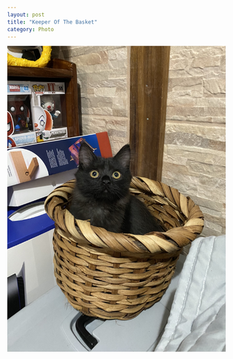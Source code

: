 ```yaml
---
layout: post
title: "Keeper Of The Basket"
category: Photo
---
```


![Keeper Of The Basket](/images/up/fotos/keeperofthebasket.jpeg)
